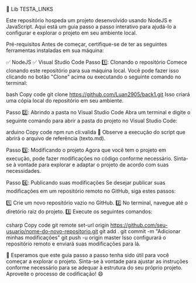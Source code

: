 
🚀 Lib TESTA_LINKS

Este repositório hospeda um projeto desenvolvido usando NodeJS e JavaScript. Aqui está um guia passo a passo interativo para ajudá-lo a configurar e explorar o projeto em seu ambiente local.

Pré-requisitos
Antes de começar, certifique-se de ter as seguintes ferramentas instaladas em sua máquina:

✅ NodeJS
✅ Visual Studio Code
Passo 1️⃣: Clonando o repositório
Comece clonando este repositório para sua máquina local. Você pode fazer isso clicando no botão "Clone" acima ou executando o seguinte comando no terminal:

bash
Copy code
git clone https://github.com/Luan2905/back1.git
Isso criará uma cópia local do repositório em seu ambiente.

Passo 2️⃣: Abrindo a pasta no Visual Studio Code
Abra um terminal e digite o seguinte comando para abrir a pasta do projeto no Visual Studio Code:

arduino
Copy code
npm run cli:valida
🐳 Observe a execução do script que abrirá o arquivo de referência (texto.md).

Passo 3️⃣: Modificando o projeto
Agora que você tem o projeto em execução, pode fazer modificações no código conforme necessário. Sinta-se à vontade para explorar e adaptar o projeto de acordo com suas necessidades.

Passo 4️⃣: Publicando suas modificações
Se desejar publicar suas modificações em um repositório remoto no GitHub, siga estes passos:

1️⃣ Crie um novo repositório vazio no GitHub.
2️⃣ No terminal, navegue até o diretório raiz do projeto.
3️⃣ Execute os seguintes comandos:

csharp
Copy code
git remote set-url origin https://github.com/seu-usuario/nome-do-novo-repositorio.git
git add .
git commit -m "Adicionar minhas modificações"
git push -u origin master
Isso configurará o repositório remoto e enviará suas modificações para lá.

🎉 Esperamos que este guia passo a passo tenha sido útil para você começar a explorar o projeto. Sinta-se à vontade para ajustar as instruções conforme necessário para se adequar à estrutura do seu próprio projeto. Aproveite o processo de codificação! 😄





